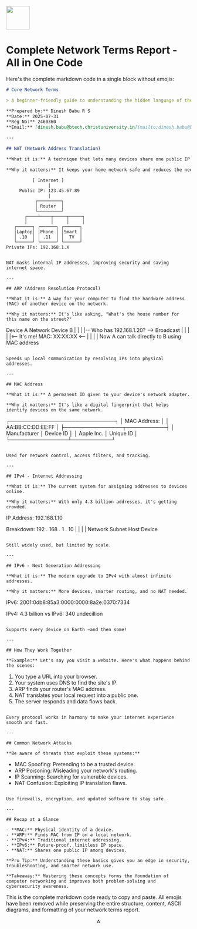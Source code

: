 <img src="https://r2cdn.perplexity.ai/pplx-full-logo-primary-dark%402x.png" style="height:64px;margin-right:32px"/>

# Complete Network Terms Report - All in One Code

Here's the complete markdown code in a single block without emojis:

```markdown
# Core Network Terms

> A beginner-friendly guide to understanding the hidden language of the internet.

**Prepared by:** Dinesh Babu R S  
**Date:** 2025-07-31  
**Reg No:** 2460360  
**Email:** [dinesh.babu@btech.christuniversity.in](mailto:dinesh.babu@btech.christuniversity.in)

---

## NAT (Network Address Translation)

**What it is:** A technique that lets many devices share one public IP address.

**Why it matters:** It keeps your home network safe and reduces the need for public IPs.

```

              [ Internet ]
                    |
         Public IP: 123.45.67.89
                    |
               ┌─────────┐
               │ Router  │
               └─────────┘
           ┌────┴────┬─────┬─────┐
           │         │     │     │
       ┌──────┐ ┌──────┐ ┌──────┐
       │Laptop│ │Phone │ │Smart │
       │ .10  │ │ .11  │ │  TV  │
       └──────┘ └──────┘ └──────┘
    Private IPs: 192.168.1.X

```

NAT masks internal IP addresses, improving security and saving internet space.

---

## ARP (Address Resolution Protocol)

**What it is:** A way for your computer to find the hardware address (MAC) of another device on the network.

**Why it matters:** It's like asking, "What's the house number for this name on the street?"

```

Device A            Network            Device B
|                   |                   |
|-- Who has 192.168.1.20? --> Broadcast |
|                   |                   |
|<-- It's me! MAC: XX:XX:XX <--        |
|                   |                   |
Now A can talk directly to B using MAC address

```

Speeds up local communication by resolving IPs into physical addresses.

---

## MAC Address

**What it is:** A permanent ID given to your device's network adapter.

**Why it matters:** It's like a digital fingerprint that helps identify devices on the same network.

```

┌─────────────────────────────┐
│   MAC Address:              │
│   AA:BB:CC:DD:EE:FF         │
├────────────────┬───────────┤
│ Manufacturer   │ Device ID │
│ Apple Inc.     │ Unique ID │
└────────────────┴───────────┘

```

Used for network control, access filters, and tracking.

---

## IPv4 - Internet Addressing

**What it is:** The current system for assigning addresses to devices online.

**Why it matters:** With only 4.3 billion addresses, it's getting crowded.

```

IP Address: 192.168.1.10

Breakdown:
192    .   168    .   1    .   10
|         |        |        |
Network   Subnet   Host    Device

```

Still widely used, but limited by scale.

---

## IPv6 - Next Generation Addressing

**What it is:** The modern upgrade to IPv4 with almost infinite addresses.

**Why it matters:** More devices, smarter routing, and no NAT needed.

```

IPv6: 2001:0db8:85a3:0000:0000:8a2e:0370:7334

IPv4: 4.3 billion  vs  IPv6: 340 undecillion

```

Supports every device on Earth —and then some!

---

## How They Work Together

**Example:** Let's say you visit a website. Here's what happens behind the scenes:

```

1. You type a URL into your browser.
2. Your system uses DNS to find the site's IP.
3. ARP finds your router's MAC address.
4. NAT translates your local request into a public one.
5. The server responds and data flows back.
```

Every protocol works in harmony to make your internet experience smooth and fast.

---

## Common Network Attacks

**Be aware of threats that exploit these systems:**

```

- MAC Spoofing: Pretending to be a trusted device.
- ARP Poisoning: Misleading your network's routing.
- IP Scanning: Searching for vulnerable devices.
- NAT Confusion: Exploiting IP translation flaws.

```

Use firewalls, encryption, and updated software to stay safe.

---

## Recap at a Glance

- **MAC:** Physical identity of a device.
- **ARP:** Finds MAC from IP on a local network.
- **IPv4:** Traditional internet addressing.
- **IPv6:** Future-proof, limitless IP space.
- **NAT:** Shares one public IP among devices.

**Pro Tip:** Understanding these basics gives you an edge in security, troubleshooting, and smarter network use.

**Takeaway:** Mastering these concepts forms the foundation of computer networking and improves both problem-solving and cybersecurity awareness.
```

This is the complete markdown code  ready to copy and paste. All emojis have been removed while preserving the entire structure, content, ASCII diagrams, and formatting of your network terms report.

<div style="text-align: center">⁂</div>

[^1]: https://ppl-ai-code-interpreter-files.s3.amazonaws.com/web/direct-files/3721009aeed0cabb29bb6401bd2c370b/f87870ef-5a7f-492b-bf5f-cb1bcc185460/b95cd621.md

